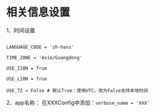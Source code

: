 # 相关信息设置

1、时间设置

```

LANGUAGE_CODE = 'zh-hans'

TIME_ZONE = 'Asia/Guangdong'

USE_I18N = True

USE_L10N = True

USE_TZ = False # 默认True：使用UTC，改为False支持本地时间

```

2、app名称：
在XXXConfig中添加：` verbose_name = 'XXX' `
